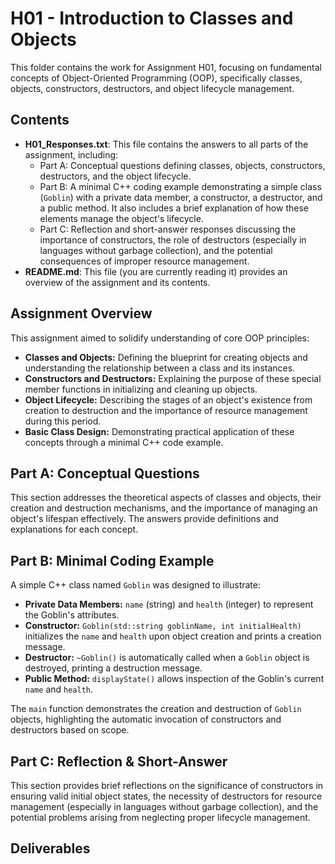 # H01 - Introduction to Classes and Objects

This folder contains the work for Assignment H01, focusing on fundamental concepts of Object-Oriented Programming (OOP), specifically classes, objects, constructors, destructors, and object lifecycle management.

## Contents

* **H01\_Responses.txt**: This file contains the answers to all parts of the assignment, including:
    * Part A: Conceptual questions defining classes, objects, constructors, destructors, and the object lifecycle.
    * Part B: A minimal C++ coding example demonstrating a simple class (`Goblin`) with a private data member, a constructor, a destructor, and a public method. It also includes a brief explanation of how these elements manage the object's lifecycle.
    * Part C: Reflection and short-answer responses discussing the importance of constructors, the role of destructors (especially in languages without garbage collection), and the potential consequences of improper resource management.
* **README.md**: This file (you are currently reading it) provides an overview of the assignment and its contents.

## Assignment Overview

This assignment aimed to solidify understanding of core OOP principles:

* **Classes and Objects:** Defining the blueprint for creating objects and understanding the relationship between a class and its instances.
* **Constructors and Destructors:** Explaining the purpose of these special member functions in initializing and cleaning up objects.
* **Object Lifecycle:** Describing the stages of an object's existence from creation to destruction and the importance of resource management during this period.
* **Basic Class Design:** Demonstrating practical application of these concepts through a minimal C++ code example.

## Part A: Conceptual Questions

This section addresses the theoretical aspects of classes and objects, their creation and destruction mechanisms, and the importance of managing an object's lifespan effectively. The answers provide definitions and explanations for each concept.

## Part B: Minimal Coding Example

A simple C++ class named `Goblin` was designed to illustrate:

* **Private Data Members:** `name` (string) and `health` (integer) to represent the Goblin's attributes.
* **Constructor:** `Goblin(std::string goblinName, int initialHealth)` initializes the `name` and `health` upon object creation and prints a creation message.
* **Destructor:** `~Goblin()` is automatically called when a `Goblin` object is destroyed, printing a destruction message.
* **Public Method:** `displayState()` allows inspection of the Goblin's current `name` and `health`.

The `main` function demonstrates the creation and destruction of `Goblin` objects, highlighting the automatic invocation of constructors and destructors based on scope.

## Part C: Reflection & Short-Answer

This section provides brief reflections on the significance of constructors in ensuring valid initial object states, the necessity of destructors for resource management (especially in languages without garbage collection), and the potential problems arising from neglecting proper lifecycle management.

## Deliverables


